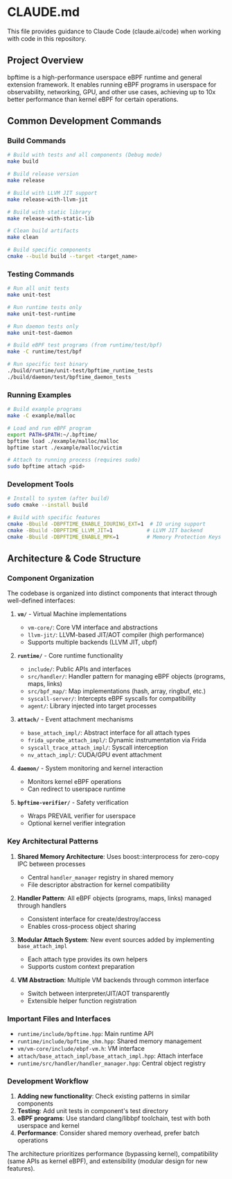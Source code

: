 # CLAUDE.md

This file provides guidance to Claude Code (claude.ai/code) when working with code in this repository.

## Project Overview

bpftime is a high-performance userspace eBPF runtime and general extension framework. It enables running eBPF programs in userspace for observability, networking, GPU, and other use cases, achieving up to 10x better performance than kernel eBPF for certain operations.

## Common Development Commands

### Build Commands

```bash
# Build with tests and all components (Debug mode)
make build

# Build release version
make release

# Build with LLVM JIT support
make release-with-llvm-jit

# Build with static library
make release-with-static-lib

# Clean build artifacts
make clean

# Build specific components
cmake --build build --target <target_name>
```

### Testing Commands

```bash
# Run all unit tests
make unit-test

# Run runtime tests only
make unit-test-runtime

# Run daemon tests only
make unit-test-daemon

# Build eBPF test programs (from runtime/test/bpf)
make -C runtime/test/bpf

# Run specific test binary
./build/runtime/unit-test/bpftime_runtime_tests
./build/daemon/test/bpftime_daemon_tests
```

### Running Examples

```bash
# Build example programs
make -C example/malloc

# Load and run eBPF program
export PATH=$PATH:~/.bpftime/
bpftime load ./example/malloc/malloc
bpftime start ./example/malloc/victim

# Attach to running process (requires sudo)
sudo bpftime attach <pid>
```

### Development Tools

```bash
# Install to system (after build)
sudo cmake --install build

# Build with specific features
cmake -Bbuild -DBPFTIME_ENABLE_IOURING_EXT=1  # IO uring support
cmake -Bbuild -DBPFTIME_LLVM_JIT=1           # LLVM JIT backend
cmake -Bbuild -DBPFTIME_ENABLE_MPK=1         # Memory Protection Keys
```

## Architecture & Code Structure

### Component Organization

The codebase is organized into distinct components that interact through well-defined interfaces:

1. **`vm/`** - Virtual Machine implementations
   - `vm-core/`: Core VM interface and abstractions
   - `llvm-jit/`: LLVM-based JIT/AOT compiler (high performance)
   - Supports multiple backends (LLVM JIT, ubpf)

2. **`runtime/`** - Core runtime functionality
   - `include/`: Public APIs and interfaces
   - `src/handler/`: Handler pattern for managing eBPF objects (programs, maps, links)
   - `src/bpf_map/`: Map implementations (hash, array, ringbuf, etc.)
   - `syscall-server/`: Intercepts eBPF syscalls for compatibility
   - `agent/`: Library injected into target processes

3. **`attach/`** - Event attachment mechanisms
   - `base_attach_impl/`: Abstract interface for all attach types
   - `frida_uprobe_attach_impl/`: Dynamic instrumentation via Frida
   - `syscall_trace_attach_impl/`: Syscall interception
   - `nv_attach_impl/`: CUDA/GPU event attachment

4. **`daemon/`** - System monitoring and kernel interaction
   - Monitors kernel eBPF operations
   - Can redirect to userspace runtime

5. **`bpftime-verifier/`** - Safety verification
   - Wraps PREVAIL verifier for userspace
   - Optional kernel verifier integration

### Key Architectural Patterns

1. **Shared Memory Architecture**: Uses boost::interprocess for zero-copy IPC between processes
   - Central `handler_manager` registry in shared memory
   - File descriptor abstraction for kernel compatibility

2. **Handler Pattern**: All eBPF objects (programs, maps, links) managed through handlers
   - Consistent interface for create/destroy/access
   - Enables cross-process object sharing

3. **Modular Attach System**: New event sources added by implementing `base_attach_impl`
   - Each attach type provides its own helpers
   - Supports custom context preparation

4. **VM Abstraction**: Multiple VM backends through common interface
   - Switch between interpreter/JIT/AOT transparently
   - Extensible helper function registration

### Important Files and Interfaces

- `runtime/include/bpftime.hpp`: Main runtime API
- `runtime/include/bpftime_shm.hpp`: Shared memory management
- `vm/vm-core/include/ebpf-vm.h`: VM interface
- `attach/base_attach_impl/base_attach_impl.hpp`: Attach interface
- `runtime/src/handler/handler_manager.hpp`: Central object registry

### Development Workflow

1. **Adding new functionality**: Check existing patterns in similar components
2. **Testing**: Add unit tests in component's test directory
3. **eBPF programs**: Use standard clang/libbpf toolchain, test with both userspace and kernel
4. **Performance**: Consider shared memory overhead, prefer batch operations

The architecture prioritizes performance (bypassing kernel), compatibility (same APIs as kernel eBPF), and extensibility (modular design for new features).